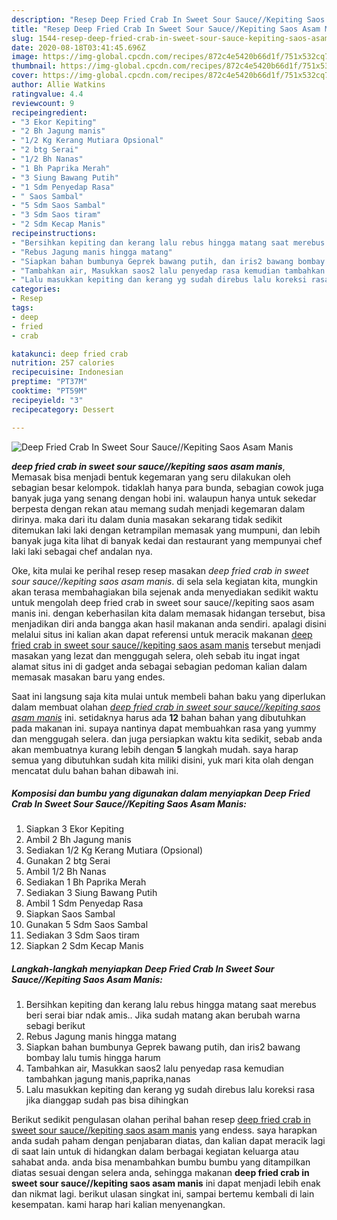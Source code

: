 ```yaml
---
description: "Resep Deep Fried Crab In Sweet Sour Sauce//Kepiting Saos Asam Manis, Enak Banget"
title: "Resep Deep Fried Crab In Sweet Sour Sauce//Kepiting Saos Asam Manis, Enak Banget"
slug: 1544-resep-deep-fried-crab-in-sweet-sour-sauce-kepiting-saos-asam-manis-enak-banget
date: 2020-08-18T03:41:45.696Z
image: https://img-global.cpcdn.com/recipes/872c4e5420b66d1f/751x532cq70/deep-fried-crab-in-sweet-sour-saucekepiting-saos-asam-manis-foto-resep-utama.jpg
thumbnail: https://img-global.cpcdn.com/recipes/872c4e5420b66d1f/751x532cq70/deep-fried-crab-in-sweet-sour-saucekepiting-saos-asam-manis-foto-resep-utama.jpg
cover: https://img-global.cpcdn.com/recipes/872c4e5420b66d1f/751x532cq70/deep-fried-crab-in-sweet-sour-saucekepiting-saos-asam-manis-foto-resep-utama.jpg
author: Allie Watkins
ratingvalue: 4.4
reviewcount: 9
recipeingredient:
- "3 Ekor Kepiting"
- "2 Bh Jagung manis"
- "1/2 Kg Kerang Mutiara Opsional"
- "2 btg Serai"
- "1/2 Bh Nanas"
- "1 Bh Paprika Merah"
- "3 Siung Bawang Putih"
- "1 Sdm Penyedap Rasa"
- " Saos Sambal"
- "5 Sdm Saos Sambal"
- "3 Sdm Saos tiram"
- "2 Sdm Kecap Manis"
recipeinstructions:
- "Bersihkan kepiting dan kerang lalu rebus hingga matang saat merebus beri serai biar ndak amis.. Jika sudah matang akan berubah warna sebagi berikut"
- "Rebus Jagung manis hingga matang"
- "Siapkan bahan bumbunya Geprek bawang putih, dan iris2 bawang bombay lalu tumis hingga harum"
- "Tambahkan air, Masukkan saos2 lalu penyedap rasa kemudian tambahkan jagung manis,paprika,nanas"
- "Lalu masukkan kepiting dan kerang yg sudah direbus lalu koreksi rasa jika dianggap sudah pas bisa dihingkan"
categories:
- Resep
tags:
- deep
- fried
- crab

katakunci: deep fried crab 
nutrition: 257 calories
recipecuisine: Indonesian
preptime: "PT37M"
cooktime: "PT59M"
recipeyield: "3"
recipecategory: Dessert

---
```



![Deep Fried Crab In Sweet Sour Sauce//Kepiting Saos Asam Manis](https://img-global.cpcdn.com/recipes/872c4e5420b66d1f/751x532cq70/deep-fried-crab-in-sweet-sour-saucekepiting-saos-asam-manis-foto-resep-utama.jpg)

<b><i>deep fried crab in sweet sour sauce//kepiting saos asam manis</i></b>, Memasak bisa menjadi bentuk kegemaran yang seru dilakukan oleh sebagian besar kelompok. tidaklah hanya para bunda, sebagian cowok juga banyak juga yang senang dengan hobi ini. walaupun hanya untuk sekedar berpesta dengan rekan atau memang sudah menjadi kegemaran dalam dirinya. maka dari itu dalam dunia masakan sekarang tidak sedikit ditemukan laki laki dengan ketrampilan memasak yang mumpuni, dan lebih banyak juga kita lihat di banyak kedai dan restaurant yang mempunyai chef laki laki sebagai chef andalan nya.

Oke, kita mulai ke perihal resep resep masakan <i>deep fried crab in sweet sour sauce//kepiting saos asam manis</i>. di sela sela kegiatan kita, mungkin akan terasa membahagiakan bila sejenak anda menyediakan sedikit waktu untuk mengolah deep fried crab in sweet sour sauce//kepiting saos asam manis ini. dengan keberhasilan kita dalam memasak hidangan tersebut, bisa menjadikan diri anda bangga akan hasil makanan anda sendiri. apalagi disini melalui situs ini kalian akan dapat referensi untuk meracik makanan <u>deep fried crab in sweet sour sauce//kepiting saos asam manis</u> tersebut menjadi masakan yang lezat dan menggugah selera, oleh sebab itu ingat ingat alamat situs ini di gadget anda sebagai sebagian pedoman kalian dalam memasak masakan baru yang endes.




Saat ini langsung saja kita mulai untuk membeli bahan baku yang diperlukan dalam membuat olahan <u><i>deep fried crab in sweet sour sauce//kepiting saos asam manis</i></u> ini. setidaknya harus ada <b>12</b> bahan bahan yang dibutuhkan pada makanan ini. supaya nantinya dapat membuahkan rasa yang yummy dan menggugah selera. dan juga persiapkan waktu kita sedikit, sebab anda akan membuatnya kurang lebih dengan <b>5</b> langkah mudah. saya harap semua yang dibutuhkan sudah kita miliki disini, yuk mari kita olah dengan mencatat dulu bahan bahan dibawah ini.

<!--inarticleads1-->

##### Komposisi dan bumbu yang digunakan dalam menyiapkan Deep Fried Crab In Sweet Sour Sauce//Kepiting Saos Asam Manis:

1. Siapkan 3 Ekor Kepiting
1. Ambil 2 Bh Jagung manis
1. Sediakan 1/2 Kg Kerang Mutiara (Opsional)
1. Gunakan 2 btg Serai
1. Ambil 1/2 Bh Nanas
1. Sediakan 1 Bh Paprika Merah
1. Sediakan 3 Siung Bawang Putih
1. Ambil 1 Sdm Penyedap Rasa
1. Siapkan  Saos Sambal
1. Gunakan 5 Sdm Saos Sambal
1. Sediakan 3 Sdm Saos tiram
1. Siapkan 2 Sdm Kecap Manis




<!--inarticleads2-->

##### Langkah-langkah menyiapkan Deep Fried Crab In Sweet Sour Sauce//Kepiting Saos Asam Manis:

1. Bersihkan kepiting dan kerang lalu rebus hingga matang saat merebus beri serai biar ndak amis.. Jika sudah matang akan berubah warna sebagi berikut
1. Rebus Jagung manis hingga matang
1. Siapkan bahan bumbunya Geprek bawang putih, dan iris2 bawang bombay lalu tumis hingga harum
1. Tambahkan air, Masukkan saos2 lalu penyedap rasa kemudian tambahkan jagung manis,paprika,nanas
1. Lalu masukkan kepiting dan kerang yg sudah direbus lalu koreksi rasa jika dianggap sudah pas bisa dihingkan




Berikut sedikit pengulasan olahan perihal bahan resep <u>deep fried crab in sweet sour sauce//kepiting saos asam manis</u> yang endess. saya harapkan anda sudah paham dengan penjabaran diatas, dan kalian dapat meracik lagi di saat lain untuk di hidangkan dalam berbagai kegiatan keluarga atau sahabat anda. anda bisa menambahkan bumbu bumbu yang ditampilkan diatas sesuai dengan selera anda, sehingga makanan <b>deep fried crab in sweet sour sauce//kepiting saos asam manis</b> ini dapat menjadi lebih enak dan nikmat lagi. berikut ulasan singkat ini, sampai bertemu kembali di lain kesempatan. kami harap hari kalian menyenangkan.

